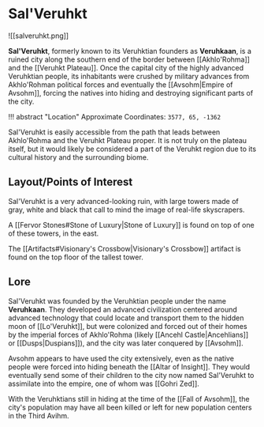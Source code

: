 # Sal'Veruhkt

![[salveruhkt.png]]

**Sal'Veruhkt**, formerly known to its Veruhktian founders as **Veruhkaan**, is a ruined city along the southern end of the border between [[Akhlo'Rohma]] and the [[Veruhkt Plateau]]. Once the capital city of the highly advanced Veruhktian people, its inhabitants were crushed by military advances from Akhlo'Rohman political forces and eventually the [[Avsohm|Empire of Avsohm]], forcing the natives into hiding and destroying significant parts of the city.

!!! abstract "Location"
    Approximate Coordinates: `3577, 65, -1362`

Sal'Veruhkt is easily accessible from the path that leads between Akhlo'Rohma and the Veruhkt Plateau proper. It is not truly on the plateau itself, but it would likely be considered a part of the Veruhkt region due to its cultural history and the surrounding biome.

## Layout/Points of Interest

Sal'Veruhkt is a very advanced-looking ruin, with large towers made of gray, white and black that call to mind the image of real-life skyscrapers.

A [[Fervor Stones#Stone of Luxury|Stone of Luxury]] is found on top of one of these towers, in the east.

The [[Artifacts#Visionary's Crossbow|Visionary's Crossbow]] artifact is found on the top floor of the tallest tower.

## Lore

Sal'Veruhkt was founded by the Veruhktian people under the name **Veruhkaan**. They developed an advanced civilization centered around advanced technology that could locate and transport them to the hidden moon of [[Lo'Veruhkt]], but were colonized and forced out of their homes by the imperial forces of Akhlo'Rohma (likely [[Ancehl Castle|Ancehlians]] or [[Dusps|Duspians]]), and the city was later conquered by [[Avsohm]].

Avsohm appears to have used the city extensively, even as the native people were forced into hiding beneath the [[Altar of Insight]]. They would eventually send some of their children to the city now named Sal'Veruhkt to assimilate into the empire, one of whom was [[Gohri Zed]].

With the Veruhktians still in hiding at the time of the [[Fall of Avsohm]], the city's population may have all been killed or left for new population centers in the Third Avihm.
